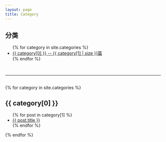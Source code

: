 ```yaml
---
layout: page
title: Category
---
```

<div>
<h2>分类</h2>

<ul>
    {% for category in site.categories %}
    	<li>
	<a href="#{{ category[0] }}">
	<span>{{ category[0] }}</span>
	<span> -- {{ category[1] | size }}篇</span>
	</a>
	</li>
    {% endfor %}
</ul>
<div>
<br>
<hr />
<br>
<div>
{% for category in site.categories %}
	<h2 id="{{ category[0] }}">
	{{ category[0] }}
	</h2>
	<ul>
		{% for post in category[1] %}
			<li>
			<a href="{{ post.url | prepend: site.baseurl | replace: '//', '/'}}">
        			{{ post.title }} 
        		</a>
			</li>
		{% endfor %}
	</ul>
{% endfor %}
<div>






